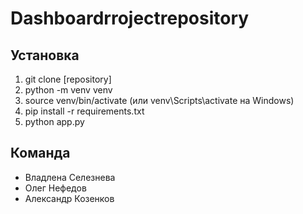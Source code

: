 # Dashboardrrojectrepository
## Установка
1. git clone [repository]
2. python -m venv venv
3. source venv/bin/activate (или venv\Scripts\activate на Windows)
4. pip install -r requirements.txt
5. python app.py

## Команда
- Владлена Селезнева
- Олег Нефедов
- Александр Козенков
